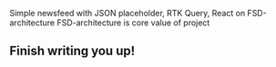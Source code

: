 Simple newsfeed with JSON placeholder, RTK Query, React on FSD-architecture
FSD-architecture is core value of project

## Finish writing you up!